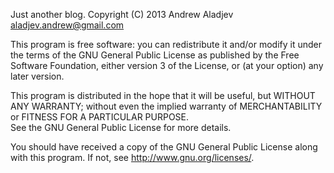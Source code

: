 Just another blog.
Copyright (C) 2013 Andrew Aladjev <aladjev.andrew@gmail.com>

This program is free software: you can redistribute it and/or modify it under the terms of the GNU General Public License as published by the Free Software Foundation, either version 
3 of the License, or (at your option) any later version.

This program is distributed in the hope that it will be useful, but WITHOUT ANY WARRANTY; without even the implied warranty of MERCHANTABILITY or FITNESS FOR A PARTICULAR PURPOSE.  
See the GNU General Public License for more details.

You should have received a copy of the GNU General Public License along with this program.  If not, see <http://www.gnu.org/licenses/>.
